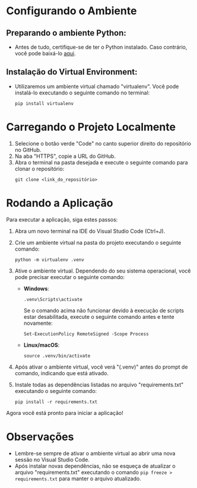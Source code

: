 # Configurando o Ambiente

## Preparando o ambiente Python:
- Antes de tudo, certifique-se de ter o Python instalado. Caso contrário, você pode baixá-lo [aqui](https://www.python.org/downloads/release/python-3106/).

## Instalação do Virtual Environment:
- Utilizaremos um ambiente virtual chamado "virtualenv". Você pode instalá-lo executando o seguinte comando no terminal:
  ```
  pip install virtualenv
  ```

# Carregando o Projeto Localmente

1. Selecione o botão verde "Code" no canto superior direito do repositório no GitHub.
2. Na aba "HTTPS", copie a URL do GitHub.
3. Abra o terminal na pasta desejada e execute o seguinte comando para clonar o repositório:
   ```
   git clone <link_do_repositório>
   ```

# Rodando a Aplicação

Para executar a aplicação, siga estes passos:

1. Abra um novo terminal na IDE do Visual Studio Code (Ctrl+J).
2. Crie um ambiente virtual na pasta do projeto executando o seguinte comando:
   ```
   python -m virtualenv .venv
   ```

3. Ative o ambiente virtual. Dependendo do seu sistema operacional, você pode precisar executar o seguinte comando:
   - **Windows**:
     ```
     .venv\Scripts\activate
     ```
     Se o comando acima não funcionar devido à execução de scripts estar desabilitada, execute o seguinte comando antes e tente novamente:
     ```
     Set-ExecutionPolicy RemoteSigned -Scope Process
     ```

   - **Linux/macOS**:
     ```
     source .venv/bin/activate
     ```

4. Após ativar o ambiente virtual, você verá "(.venv)" antes do prompt de comando, indicando que está ativado.

5. Instale todas as dependências listadas no arquivo "requirements.txt" executando o seguinte comando:
   ```
   pip install -r requirements.txt
   ```

Agora você está pronto para iniciar a aplicação!

# Observações

- Lembre-se sempre de ativar o ambiente virtual ao abrir uma nova sessão no Visual Studio Code.
- Após instalar novas dependências, não se esqueça de atualizar o arquivo "requirements.txt" executando o comando `pip freeze > requirements.txt` para manter o arquivo atualizado.